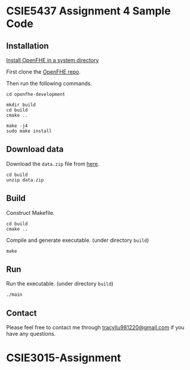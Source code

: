 # CSIE5437 Assignment 4 Sample Code

## Installation

[Install OpenFHE in a system directory](https://openfhe-development.readthedocs.io/en/latest/sphinx_rsts/intro/installation/linux.html)

First clone the [OpenFHE repo](https://github.com/openfheorg/openfhe-development).

Then run the following commands.
```
cd openfhe-development

mkdir build
cd build
cmake ..

make -j4
sudo make install
```

## Download data

Download the `data.zip` file from [here](https://drive.google.com/file/d/1ycj_c1rSHvi3TVtSX_y_pdnno_TeWlfv/view?usp=sharing).

```
cd build
unzip data.zip
```

## Build

Construct Makefile.
```
cd build
cmake ..
```

Compile and generate executable. (under directory `build`)
```
make
```

## Run

Run the executable. (under directory `build`)
```
./main
```

## Contact

Please feel free to contact me through tracyliu981220@gmail.com if you have any questions.
# CSIE3015-Assignment
